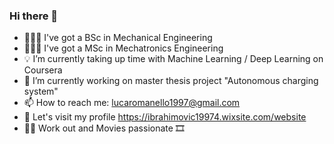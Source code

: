### Hi there 👋
- 👷🏼‍♂️ I've got a BSc in Mechanical Engineering
- 👨🏻‍💻 I've got a MSc in Mechatronics Engineering
- 💡 I’m currently taking up time with Machine Learning / Deep Learning on Coursera
- 🔋 I’m currently working on master thesis project "Autonomous charging system"
- 📫 How to reach me: lucaromanello1997@gmail.com 
- 🦾 Let's visit my profile https://ibrahimovic19974.wixsite.com/website
- 🏋🏻 Work out and Movies passionate 🎞

<!--
**LucaRoma97/LucaRoma97** is a ✨ _special_ ✨ repository because its `README.md` (this file) appears on your GitHub profile.

Here are some ideas to get you started:

- 🔭 I’m currently working on ...
- 🌱 I’m currently learning ...
- 👯 I’m looking to collaborate on ...
- 🤔 I’m looking for help with ...
- 💬 Ask me about ...
- 📫 How to reach me: ...
- 😄 Pronouns: ...
- ⚡ Fun fact: ...
--
